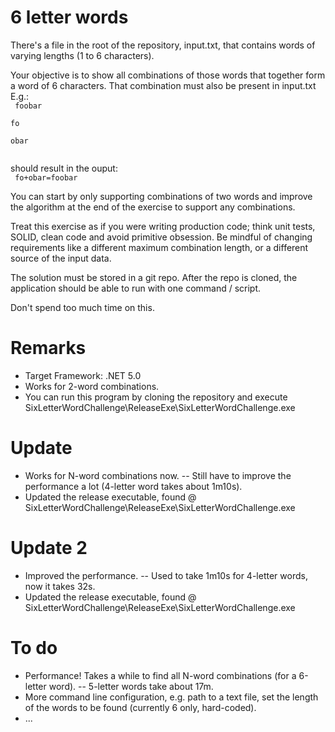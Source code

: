 # 6 letter words
There's a file in the root of the repository, input.txt, that contains words of varying lengths (1 to 6 characters).

Your objective is to show all combinations of those words that together form a word of 6 characters. That combination must also be present in input.txt
E.g.:  
<code>
foobar  
fo  
obar  
</code>

should result in the ouput:  
<code>
fo+obar=foobar
</code>

You can start by only supporting combinations of two words and improve the algorithm at the end of the exercise to support any combinations.

Treat this exercise as if you were writing production code; think unit tests, SOLID, clean code and avoid primitive obsession. Be mindful of changing requirements like a different maximum combination length, or a different source of the input data.

The solution must be stored in a git repo. After the repo is cloned, the application should be able to run with one command / script.

Don't spend too much time on this.

# Remarks

- Target Framework: .NET 5.0
- Works for 2-word combinations.
- You can run this program by cloning the repository and execute SixLetterWordChallenge\ReleaseExe\SixLetterWordChallenge.exe

# Update
- Works for N-word combinations now.
-- Still have to improve the performance a lot (4-letter word takes about 1m10s).
- Updated the release executable, found @ SixLetterWordChallenge\ReleaseExe\SixLetterWordChallenge.exe

# Update 2
- Improved the performance.
-- Used to take 1m10s for 4-letter words, now it takes 32s.
- Updated the release executable, found @ SixLetterWordChallenge\ReleaseExe\SixLetterWordChallenge.exe

# To do
- Performance! Takes a while to find all N-word combinations (for a 6-letter word).
-- 5-letter words take about 17m.
- More command line configuration, e.g. path to a text file, set the length of the words to be found (currently 6 only, hard-coded).
- ...
